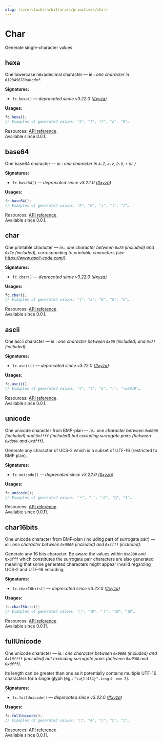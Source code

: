 ```yaml
---
slug: /core-blocks/arbitraries/primitives/char/
---
```


# Char

Generate single-character values.

## hexa

One lowercase hexadecimal character — ie.: _one character in `0123456789abcdef`_.

**Signatures:**

- `fc.hexa()` — _deprecated since v3.22.0 ([#xyza](https://github.com/dubzzz/fast-check/pull/xyza))_

**Usages:**

```js
fc.hexa();
// Examples of generated values: "5", "f", "7", "d", "9"…
```

Resources: [API reference](https://fast-check.dev/api-reference/functions/hexa.html).  
Available since 0.0.1.

## base64

One base64 character — _ie.: one character in `A-Z`, `a-z`, `0-9`, `+` or `/`_.

**Signatures:**

- `fc.base64()` — _deprecated since v3.22.0 ([#xyza](https://github.com/dubzzz/fast-check/pull/xyza))_

**Usages:**

```js
fc.base64();
// Examples of generated values: "A", "H", "i", "l", "7"…
```

Resources: [API reference](https://fast-check.dev/api-reference/functions/base64.html).  
Available since 0.0.1.

## char

One printable character — _ie.: one character between `0x20` (included) and `0x7e` (included), corresponding to printable characters (see https://www.ascii-code.com/)_.

**Signatures:**

- `fc.char()` — _deprecated since v3.22.0 ([#xyza](https://github.com/dubzzz/fast-check/pull/xyza))_

**Usages:**

```js
fc.char();
// Examples of generated values: "{", "x", "N", "8", "m"…
```

Resources: [API reference](https://fast-check.dev/api-reference/functions/char.html).  
Available since 0.0.1.

## ascii

One ascii character — _ie.: one character between `0x00` (included) and `0x7f` (included)_.

**Signatures:**

- `fc.ascii()` — _deprecated since v3.22.0 ([#xyza](https://github.com/dubzzz/fast-check/pull/xyza))_

**Usages:**

```js
fc.ascii();
// Examples of generated values: "4", "l", "S", ";", "\u0019"…
```

Resources: [API reference](https://fast-check.dev/api-reference/functions/ascii.html).  
Available since 0.0.1.

## unicode

One unicode character from BMP-plan — _ie.: one character between `0x0000` (included) and `0xffff` (included) but excluding surrogate pairs (between `0xd800` and `0xdfff`)_.

Generate any character of UCS-2 which is a subset of UTF-16 (restricted to BMP plan).

**Signatures:**

- `fc.unicode()` — _deprecated since v3.22.0 ([#xyza](https://github.com/dubzzz/fast-check/pull/xyza))_

**Usages:**

```js
fc.unicode();
// Examples of generated values: "⬑", "￺", "叾", "꟣", "$"…
```

Resources: [API reference](https://fast-check.dev/api-reference/functions/unicode.html).  
Available since 0.0.11.

## char16bits

One unicode character from BMP-plan (including part of surrogate pair) — _ie.: one character between `0x0000` (included) and `0xffff` (included)_.

Generate any 16 bits character. Be aware the values within `0xd800` and `0xdfff` which constitutes the surrogate pair characters are also generated meaning that some generated characters might appear invalid regarding UCS-2 and UTF-16 encoding.

**Signatures:**

- `fc.char16bits()` — _deprecated since v3.22.0 ([#xyza](https://github.com/dubzzz/fast-check/pull/xyza))_

**Usages:**

```js
fc.char16bits();
// Examples of generated values: "", "毒", "丬", "縻", "贑"…
```

Resources: [API reference](https://fast-check.dev/api-reference/functions/char16bits.html).  
Available since 0.0.11.

## fullUnicode

One unicode character — _ie.: one character between `0x0000` (included) and `0x10ffff` (included) but excluding surrogate pairs (between `0xd800` and `0xdfff`)_.

Its length can be greater than one as it potentially contains multiple UTF-16 characters for a single glyph (eg.: `"\u{1f434}".length === 2`).

**Signatures:**

- `fc.fullUnicode()` — _deprecated since v3.22.0 ([#xyza](https://github.com/dubzzz/fast-check/pull/xyza))_

**Usages:**

```js
fc.fullUnicode();
// Examples of generated values: "􅍫", "#", "󳥰", "񸻩", "񘙠"…
```

Resources: [API reference](https://fast-check.dev/api-reference/functions/fullUnicode.html).  
Available since 0.0.11.
